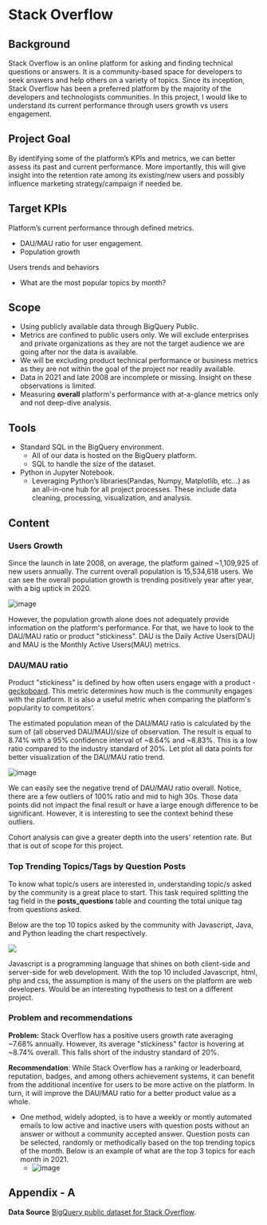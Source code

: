 # Stack Overflow
## Background
Stack Overflow is an online platform for asking and finding technical questions or answers. It is a community-based space for developers to seek answers and help others on a variety of topics. Since its inception, Stack Overflow has been a preferred platform by the majority of the developers and technologists communities. In this project, I would like to understand its current performance through users growth vs users engagement. 

## Project Goal
By identifying some of the platform’s KPIs and metrics, we can better assess its past and current performance. More importantly, this will give insight into the retention rate among its existing/new users and possibly influence marketing strategy/campaign if needed be.

## Target KPIs
Platform’s current performance through defined metrics.
- DAU/MAU ratio for user engagement.
- Population growth

Users trends and behaviors
- What are the most popular topics by month? 

## Scope
- Using publicly available data through BigQuery Public.
- Metrics are confined to public users only. We will exclude enterprises and private organizations as they are not the target audience we are going after nor the data is available. 
- We will be excluding product technical performance or business metrics as they are not within the goal of the project nor readily available.
- Data in 2021 and late 2008 are incomplete or missing. Insight on these observations is limited.
- Measuring __overall__ platform's performance with at-a-glance metrics only and not deep-dive analysis.

## Tools
- Standard SQL in the BigQuery environment.
    - All of our data is hosted on the BigQuery platform.
    - SQL to handle the size of the dataset.
- Python in Jupyter Notebook.
    - Leveraging Python’s libraries(Pandas, Numpy, Matplotlib, etc…) as an all-in-one hub for all project processes. These include data cleaning, processing, visualization, and analysis. 
    
## Content
### Users Growth
Since the launch in late 2008, on average, the platform gained ~1,109,925 of new users annually. The current overall population is 15,534,618 users. We can see the overall population growth is trending positively year after year, with a big uptick in 2020. 

![image](https://github.com/mbo0000/Portfolio/blob/main/StackoverflowAnalysis/charts/user_signup.png)

However, the population growth alone does not adequately provide information on the platform's performance. For that, we have to look to the DAU/MAU ratio or product "stickiness". DAU is the Daily Active Users(DAU) and MAU is the Monthly Active Users(MAU) metrics.

### DAU/MAU ratio
Product "stickiness" is defined by how often users engage with a product - [geckoboard](https://www.geckoboard.com/best-practice/kpi-examples/dau-mau-ratio/). This metric determines how much is the community engages with the platform. It is also a useful metric when comparing the platform's popularity to competitors'. 

The estimated population mean of the DAU/MAU ratio is calculated by the sum of (all observed DAU/MAU)/size of observation. The result is equal to 8.74% with a 95% confidence interval of ~8.64% and ~8.83%. This is a low ratio compared to the industry standard of 20%. Let plot all data points for better visualization of the DAU/MAU ratio trend. 

![image](https://github.com/mbo0000/Portfolio/blob/main/StackoverflowAnalysis/charts/dau_mau_ratio.png)

We can easily see the negative trend of DAU/MAU ratio overall. Notice, there are a few outliers of 100% ratio and mid to high 30s. Those data points did not impact the final result or have a large enough difference to be significant. However, it is interesting to see the context behind these outliers. 

Cohort analysis can give a greater depth into the users' retention rate. But that is out of scope for this project. 

### Top Trending Topics/Tags by Question Posts
To know what topic/s users are interested in, understanding topic/s asked by the community is a great place to start. This task required splitting the tag field in the __posts_questions__ table and counting the total unique tag from questions asked. 

Below are the top 10 topics asked by the community with Javascript, Java, and Python leading the chart respectively. 

![](https://github.com/mbo0000/Portfolio/blob/main/StackoverflowAnalysis/charts/top_10_topics.png)

Javascript is a programming language that shines on both client-side and server-side for web development. With the top 10 included Javascript, html, php and css, the assumption is many of the users on the platform are web developers. Would be an interesting hypothesis to test on a different project. 

### Problem and recommendations

__Problem:__ Stack Overflow has a positive users growth rate averaging ~7.68% annually. However, its average "stickiness" factor is hovering at ~8.74% overall. This falls short of the industry standard of 20%. 

__Recommendation__: While Stack Overflow has a ranking or leaderboard, reputation, badges, and among others achievement systems, it can benefit from the additional incentive for users to be more active on the platform. In turn, it will improve the DAU/MAU ratio for a better product value as a whole. 
- One method, widely adopted, is to have a weekly or montly automated emails to low active and inactive users with question posts without an answer or without a community accepted answer. Question posts can be selected, randomly or methodically based on the top trending topics of the month. Below is an example of what are the top 3 topics for each month in 2021. 
    - ![image](https://github.com/mbo0000/Portfolio/blob/main/StackoverflowAnalysis/charts/top_3_2021.png) 

## Appendix - A
__Data Source__ 
[BigQuery public dataset for Stack Overflow](https://console.cloud.google.com/marketplace/product/stack-exchange/stack-overflow).
